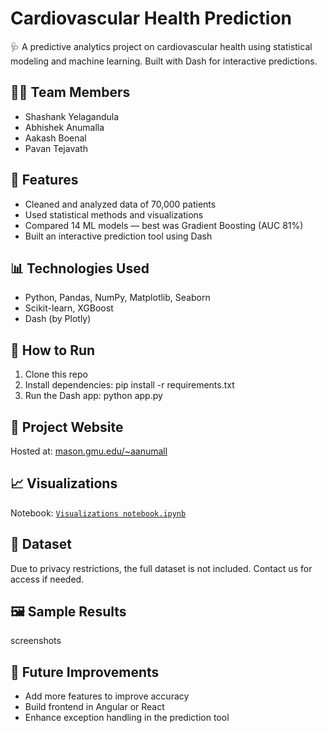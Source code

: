 # Cardiovascular Health Prediction

🩺 A predictive analytics project on cardiovascular health using statistical modeling and machine learning. Built with Dash for interactive predictions.

## 👨‍🔬 Team Members
- Shashank Yelagandula
- Abhishek Anumalla
- Aakash Boenal
- Pavan Tejavath

## 🚀 Features
- Cleaned and analyzed data of 70,000 patients
- Used statistical methods and visualizations
- Compared 14 ML models — best was Gradient Boosting (AUC 81%)
- Built an interactive prediction tool using Dash

## 📊 Technologies Used
- Python, Pandas, NumPy, Matplotlib, Seaborn
- Scikit-learn, XGBoost
- Dash (by Plotly)

## 🧪 How to Run
1. Clone this repo
2. Install dependencies:
pip install -r requirements.txt
3. Run the Dash app:
python app.py


## 🔗 Project Website
Hosted at: [mason.gmu.edu/~aanumall](http://mason.gmu.edu/~aanumall)

## 📈 Visualizations
Notebook: [`Visualizations notebook.ipynb`](./notebooks/Visualizations%20notebook.ipynb)

## 📁 Dataset
Due to privacy restrictions, the full dataset is not included. Contact us for access if needed.

## 🖼️ Sample Results

screenshots


## 📌 Future Improvements
- Add more features to improve accuracy
- Build frontend in Angular or React
- Enhance exception handling in the prediction tool

